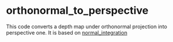 # orthonormal_to_perspective
This code converts a depth map under orthonormal projection into perspective one.
It is based on [normal_integration](https://github.com/yqueau/normal_integration)
